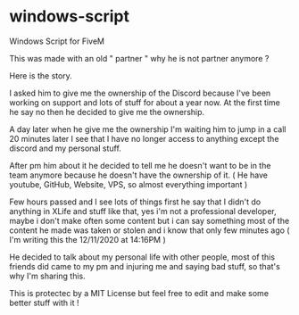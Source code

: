 # windows-script
Windows Script for FiveM

This was made with an old " partner " why he is not partner anymore ?

Here is the story. 

I asked him to give me the ownership of the Discord because I've been working on support and lots of stuff for about a year now. At the first time he say no then he decided to give me the ownership.

A day later when he give me the ownership I'm waiting him to jump in a call 20 minutes later I see that I have no longer access to anything except the discord and my personal stuff. 

After pm him about it he decided to tell me he doesn't want to be in the team anymore because he doesn't have the ownership of it. ( He have youtube, GitHub, Website, VPS, so almost everything important ) 

Few hours passed and I see lots of things first he say that I didn't do anything in XLife and stuff like that, yes i'm not a professional developer, maybe i don't make often some content but i can say something most of the content he made was taken or stolen and i know that only few minutes ago ( I'm writing this the 12/11/2020 at 14:16PM )

He decided to talk about my personal life with other people, most of this friends did came to my pm and injuring me and saying bad stuff, so that's why I'm sharing this. 

This is protectec by a MIT License but feel free to edit and make some better stuff with it !
